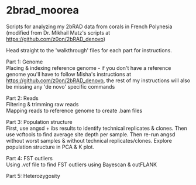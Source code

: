 # 2brad_moorea
Scripts for analyzing my 2bRAD data from corals in French Polynesia (modified from Dr. Mikhail Matz's scripts at https://github.com/z0on/2bRAD_denovo)</br>

Head straight to the 'walkthrough' files for each part for instructions.

Part 1: Genome</br>
Placing & indexing reference genome - if you don't have a reference genome you'll have to follow Misha's instructions at https://github.com/z0on/2bRAD_denovo, the rest of my instructions will also be missing any 'de novo' specific commands

Part 2: Reads</br>
Filtering & trimming raw reads</br>
Mapping reads to reference genome to create .bam files

Part 3: Population structure</br>
First, use angsd + ibs results to identify technical replicates & clones. Then use vcftools to find average site depth per sample. Then re-run angsd without worst samples & without technical replicates/clones. Explore population structure in PCA & K plot.

Part 4: FST outliers</br>
Using .vcf file to find FST outliers using Bayescan & outFLANK

Part 5: Heterozygosity </br>